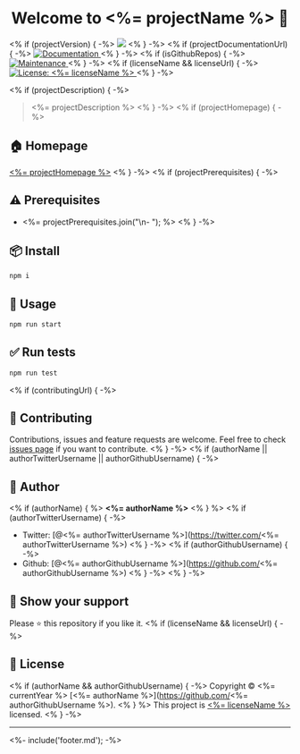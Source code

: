 <h1 align="center">Welcome to <%= projectName %> 👋</h1>
<p>
<% if (projectVersion) { -%>
  <img src="https://img.shields.io/badge/version-<%= projectVersion %>-blue.svg?cacheSeconds=2592000" />
<% } -%>
<% if (projectDocumentationUrl) { -%>
  <a href="<%= projectDocumentationUrl %>">
    <img alt="Documentation" src="https://img.shields.io/badge/documentation-yes-brightgreen.svg" target="_blank" />
  </a>
<% } -%>
<% if (isGithubRepos) { -%>
  <a href="<%= repositoryUrl %>/graphs/commit-activity">
    <img alt="Maintenance" src="https://img.shields.io/badge/Maintained%3F-yes-green.svg" target="_blank" />
  </a>
<% } -%>
<% if (licenseName && licenseUrl) { -%>
  <a href="<%= licenseUrl %>">
    <img alt="License: <%= licenseName %>" src="https://img.shields.io/badge/License-<%= licenseName %>-yellow.svg" target="_blank" />
  </a>
<% } -%>
</p>
<% if (projectDescription) { -%>

> <%= projectDescription %>
<% } -%>
<% if (projectHomepage) { -%>

## 🏠 Homepage

[<%= projectHomepage %>](<%= projectHomepage %>)
<% } -%>
<% if (projectPrerequisites) { -%>

## ⚠️ Prerequisites

- <%= projectPrerequisites.join("\n- "); %>
<% } -%>

## 📦 Install

```sh
npm i
```

## 🚀 Usage

```sh
npm run start
```

## ✅ Run tests

```sh
npm run test
```
<% if (contributingUrl) { -%>

## 🤝 Contributing

Contributions, issues and feature requests are welcome. Feel free to check [issues page](<%= contributingUrl %>) if you want to contribute.
<% } -%>
<% if (authorName || authorTwitterUsername || authorGithubUsername) { -%>

## 👤 Author
<% if (authorName) { %>
**<%= authorName %>**
<% } %>
<% if (authorTwitterUsername) { -%>
* Twitter: [@<%= authorTwitterUsername %>](https://twitter.com/<%= authorTwitterUsername %>)
<% } -%>
<% if (authorGithubUsername) { -%>
* Github: [@<%= authorGithubUsername %>](https://github.com/<%= authorGithubUsername %>)
<% } -%>
<% } -%>

## 🙏 Show your support

Please ⭐️ this repository if you like it.
<% if (licenseName && licenseUrl) { -%>

## 📝 License

<% if (authorName && authorGithubUsername) { -%>
Copyright © <%= currentYear %> [<%= authorName %>](https://github.com/<%= authorGithubUsername %>).
<% } %>
This project is [<%= licenseName %>](<%= licenseUrl %>) licensed.
<% } -%>

***
<%- include('footer.md'); -%>